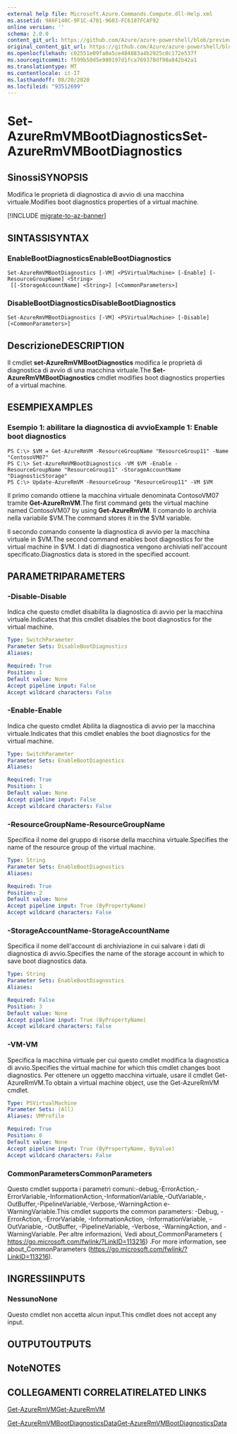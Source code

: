 ```yaml
---
external help file: Microsoft.Azure.Commands.Compute.dll-Help.xml
ms.assetid: 9A6F140C-9F1C-4701-9603-FC6107FCAF92
online version: ''
schema: 2.0.0
content_git_url: https://github.com/Azure/azure-powershell/blob/preview/src/ResourceManager/Compute/Stack/Commands.Compute/help/Set-AzureRmVMBootDiagnostics.md
original_content_git_url: https://github.com/Azure/azure-powershell/blob/preview/src/ResourceManager/Compute/Stack/Commands.Compute/help/Set-AzureRmVMBootDiagnostics.md
ms.openlocfilehash: c02551e09fa0a5ce484883a4b2925c0c172e537f
ms.sourcegitcommit: f599b50d5e980197d1fca769378df90a842b42a1
ms.translationtype: MT
ms.contentlocale: it-IT
ms.lasthandoff: 08/20/2020
ms.locfileid: "93512699"
---
```

# <span data-ttu-id="a134d-101">Set-AzureRmVMBootDiagnostics</span><span class="sxs-lookup"><span data-stu-id="a134d-101">Set-AzureRmVMBootDiagnostics</span></span>

## <span data-ttu-id="a134d-102">Sinossi</span><span class="sxs-lookup"><span data-stu-id="a134d-102">SYNOPSIS</span></span>
<span data-ttu-id="a134d-103">Modifica le proprietà di diagnostica di avvio di una macchina virtuale.</span><span class="sxs-lookup"><span data-stu-id="a134d-103">Modifies boot diagnostics properties of a virtual machine.</span></span>

[!INCLUDE [migrate-to-az-banner](../../includes/migrate-to-az-banner.md)]

## <span data-ttu-id="a134d-104">SINTASSI</span><span class="sxs-lookup"><span data-stu-id="a134d-104">SYNTAX</span></span>

### <span data-ttu-id="a134d-105">EnableBootDiagnostics</span><span class="sxs-lookup"><span data-stu-id="a134d-105">EnableBootDiagnostics</span></span>
```
Set-AzureRmVMBootDiagnostics [-VM] <PSVirtualMachine> [-Enable] [-ResourceGroupName] <String>
 [[-StorageAccountName] <String>] [<CommonParameters>]
```

### <span data-ttu-id="a134d-106">DisableBootDiagnostics</span><span class="sxs-lookup"><span data-stu-id="a134d-106">DisableBootDiagnostics</span></span>
```
Set-AzureRmVMBootDiagnostics [-VM] <PSVirtualMachine> [-Disable] [<CommonParameters>]
```

## <span data-ttu-id="a134d-107">Descrizione</span><span class="sxs-lookup"><span data-stu-id="a134d-107">DESCRIPTION</span></span>
<span data-ttu-id="a134d-108">Il cmdlet **set-AzureRmVMBootDiagnostics** modifica le proprietà di diagnostica di avvio di una macchina virtuale.</span><span class="sxs-lookup"><span data-stu-id="a134d-108">The **Set-AzureRmVMBootDiagnostics** cmdlet modifies boot diagnostics properties of a virtual machine.</span></span>

## <span data-ttu-id="a134d-109">ESEMPI</span><span class="sxs-lookup"><span data-stu-id="a134d-109">EXAMPLES</span></span>

### <span data-ttu-id="a134d-110">Esempio 1: abilitare la diagnostica di avvio</span><span class="sxs-lookup"><span data-stu-id="a134d-110">Example 1: Enable boot diagnostics</span></span>
```
PS C:\> $VM = Get-AzureRmVM -ResourceGroupName "ResourceGroup11" -Name "ContosoVM07"
PS C:\> Set-AzureRmVMBootDiagnostics -VM $VM -Enable -ResourceGroupName "ResourceGroup11" -StorageAccountName "DiagnosticStorage"
PS C:\> Update-AzureRmVM -ResourceGroup "ResourceGroup11" -VM $VM
```

<span data-ttu-id="a134d-111">Il primo comando ottiene la macchina virtuale denominata ContosoVM07 tramite **Get-AzureRmVM**.</span><span class="sxs-lookup"><span data-stu-id="a134d-111">The first command gets the virtual machine named ContosoVM07 by using **Get-AzureRmVM**.</span></span>
<span data-ttu-id="a134d-112">Il comando lo archivia nella variabile $VM.</span><span class="sxs-lookup"><span data-stu-id="a134d-112">The command stores it in the $VM variable.</span></span>

<span data-ttu-id="a134d-113">Il secondo comando consente la diagnostica di avvio per la macchina virtuale in $VM.</span><span class="sxs-lookup"><span data-stu-id="a134d-113">The second command enables boot diagnostics for the virtual machine in $VM.</span></span>
<span data-ttu-id="a134d-114">I dati di diagnostica vengono archiviati nell'account specificato.</span><span class="sxs-lookup"><span data-stu-id="a134d-114">Diagnostics data is stored in the specified account.</span></span>

## <span data-ttu-id="a134d-115">PARAMETRI</span><span class="sxs-lookup"><span data-stu-id="a134d-115">PARAMETERS</span></span>

### <span data-ttu-id="a134d-116">-Disable</span><span class="sxs-lookup"><span data-stu-id="a134d-116">-Disable</span></span>
<span data-ttu-id="a134d-117">Indica che questo cmdlet disabilita la diagnostica di avvio per la macchina virtuale.</span><span class="sxs-lookup"><span data-stu-id="a134d-117">Indicates that this cmdlet disables the boot diagnostics for the virtual machine.</span></span>

```yaml
Type: SwitchParameter
Parameter Sets: DisableBootDiagnostics
Aliases: 

Required: True
Position: 1
Default value: None
Accept pipeline input: False
Accept wildcard characters: False
```

### <span data-ttu-id="a134d-118">-Enable</span><span class="sxs-lookup"><span data-stu-id="a134d-118">-Enable</span></span>
<span data-ttu-id="a134d-119">Indica che questo cmdlet Abilita la diagnostica di avvio per la macchina virtuale.</span><span class="sxs-lookup"><span data-stu-id="a134d-119">Indicates that this cmdlet enables the boot diagnostics for the virtual machine.</span></span>

```yaml
Type: SwitchParameter
Parameter Sets: EnableBootDiagnostics
Aliases: 

Required: True
Position: 1
Default value: None
Accept pipeline input: False
Accept wildcard characters: False
```

### <span data-ttu-id="a134d-120">-ResourceGroupName</span><span class="sxs-lookup"><span data-stu-id="a134d-120">-ResourceGroupName</span></span>
<span data-ttu-id="a134d-121">Specifica il nome del gruppo di risorse della macchina virtuale.</span><span class="sxs-lookup"><span data-stu-id="a134d-121">Specifies the name of the resource group of the virtual machine.</span></span>

```yaml
Type: String
Parameter Sets: EnableBootDiagnostics
Aliases: 

Required: True
Position: 2
Default value: None
Accept pipeline input: True (ByPropertyName)
Accept wildcard characters: False
```

### <span data-ttu-id="a134d-122">-StorageAccountName</span><span class="sxs-lookup"><span data-stu-id="a134d-122">-StorageAccountName</span></span>
<span data-ttu-id="a134d-123">Specifica il nome dell'account di archiviazione in cui salvare i dati di diagnostica di avvio.</span><span class="sxs-lookup"><span data-stu-id="a134d-123">Specifies the name of the storage account in which to save boot diagnostics data.</span></span>

```yaml
Type: String
Parameter Sets: EnableBootDiagnostics
Aliases: 

Required: False
Position: 3
Default value: None
Accept pipeline input: True (ByPropertyName)
Accept wildcard characters: False
```

### <span data-ttu-id="a134d-124">-VM</span><span class="sxs-lookup"><span data-stu-id="a134d-124">-VM</span></span>
<span data-ttu-id="a134d-125">Specifica la macchina virtuale per cui questo cmdlet modifica la diagnostica di avvio.</span><span class="sxs-lookup"><span data-stu-id="a134d-125">Specifies the virtual machine for which this cmdlet changes boot diagnostics.</span></span>
<span data-ttu-id="a134d-126">Per ottenere un oggetto macchina virtuale, usare il cmdlet Get-AzureRmVM.</span><span class="sxs-lookup"><span data-stu-id="a134d-126">To obtain a virtual machine object, use the Get-AzureRmVM cmdlet.</span></span>

```yaml
Type: PSVirtualMachine
Parameter Sets: (All)
Aliases: VMProfile

Required: True
Position: 0
Default value: None
Accept pipeline input: True (ByPropertyName, ByValue)
Accept wildcard characters: False
```

### <span data-ttu-id="a134d-127">CommonParameters</span><span class="sxs-lookup"><span data-stu-id="a134d-127">CommonParameters</span></span>
<span data-ttu-id="a134d-128">Questo cmdlet supporta i parametri comuni:-debug,-ErrorAction,-ErrorVariable,-InformationAction,-InformationVariable,-OutVariable,-OutBuffer,-PipelineVariable,-Verbose,-WarningAction e-WarningVariable.</span><span class="sxs-lookup"><span data-stu-id="a134d-128">This cmdlet supports the common parameters: -Debug, -ErrorAction, -ErrorVariable, -InformationAction, -InformationVariable, -OutVariable, -OutBuffer, -PipelineVariable, -Verbose, -WarningAction, and -WarningVariable.</span></span> <span data-ttu-id="a134d-129">Per altre informazioni, Vedi about_CommonParameters ( https://go.microsoft.com/fwlink/?LinkID=113216) .</span><span class="sxs-lookup"><span data-stu-id="a134d-129">For more information, see about_CommonParameters (https://go.microsoft.com/fwlink/?LinkID=113216).</span></span>

## <span data-ttu-id="a134d-130">INGRESSI</span><span class="sxs-lookup"><span data-stu-id="a134d-130">INPUTS</span></span>

### <span data-ttu-id="a134d-131">Nessuno</span><span class="sxs-lookup"><span data-stu-id="a134d-131">None</span></span>
<span data-ttu-id="a134d-132">Questo cmdlet non accetta alcun input.</span><span class="sxs-lookup"><span data-stu-id="a134d-132">This cmdlet does not accept any input.</span></span>

## <span data-ttu-id="a134d-133">OUTPUT</span><span class="sxs-lookup"><span data-stu-id="a134d-133">OUTPUTS</span></span>

## <span data-ttu-id="a134d-134">Note</span><span class="sxs-lookup"><span data-stu-id="a134d-134">NOTES</span></span>

## <span data-ttu-id="a134d-135">COLLEGAMENTI CORRELATI</span><span class="sxs-lookup"><span data-stu-id="a134d-135">RELATED LINKS</span></span>

[<span data-ttu-id="a134d-136">Get-AzureRmVM</span><span class="sxs-lookup"><span data-stu-id="a134d-136">Get-AzureRmVM</span></span>](./Get-AzureRmVM.md)

[<span data-ttu-id="a134d-137">Get-AzureRmVMBootDiagnosticsData</span><span class="sxs-lookup"><span data-stu-id="a134d-137">Get-AzureRmVMBootDiagnosticsData</span></span>](./Get-AzureRmVMBootDiagnosticsData.md)


